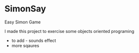 # SimonSay
Easy Simon Game

I made this project to exercise some objects oriented programing
+ to add - sounds effect
+ more sqaures
